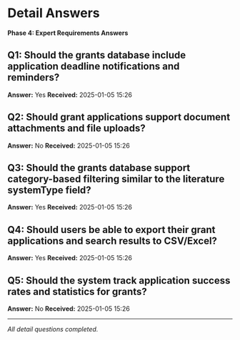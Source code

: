 # Detail Answers

**Phase 4: Expert Requirements Answers**

## Q1: Should the grants database include application deadline notifications and reminders?
**Answer:** Yes
**Received:** 2025-01-05 15:26

## Q2: Should grant applications support document attachments and file uploads?
**Answer:** No
**Received:** 2025-01-05 15:26

## Q3: Should the grants database support category-based filtering similar to the literature systemType field?
**Answer:** Yes
**Received:** 2025-01-05 15:26

## Q4: Should users be able to export their grant applications and search results to CSV/Excel?
**Answer:** Yes
**Received:** 2025-01-05 15:26

## Q5: Should the system track application success rates and statistics for grants?
**Answer:** No
**Received:** 2025-01-05 15:26

---

*All detail questions completed.*